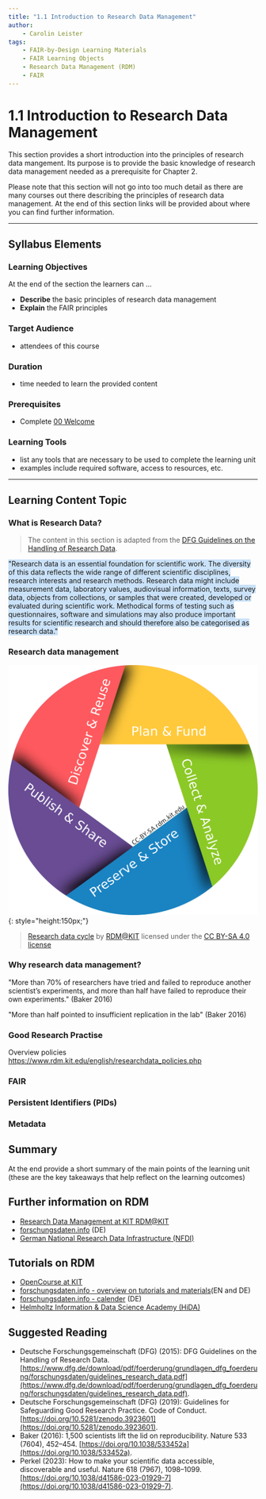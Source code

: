 ```yaml
---
title: "1.1 Introduction to Research Data Management"
author: 
    - Carolin Leister
tags: 
    - FAIR-by-Design Learning Materials
    - FAIR Learning Objects
    - Research Data Management (RDM)
    - FAIR
---
```


# 1.1 Introduction to Research Data Management

This section provides a short introduction into the principles of research data mangement. Its purpose is to provide the basic knowledge of research data management needed as a prerequisite for Chapter 2.

Please note that this section will not go into too much detail as there are many courses out there describing the principles of research data management. At the end of this section links will be provided about where you can find further information.


---

## Syllabus Elements
### Learning Objectives
At the end of the section the learners can ...

- **Describe** the basic principles of research data management
- **Explain** the FAIR principles

### Target Audience
- attendees of this course

### Duration
- time needed to learn the provided content

### Prerequisites
- Complete [00 Welcome](../00%20Welcome/Welcome_content.md)

### Learning Tools

- list any tools that are necessary to be used to complete the learning unit
- examples include required software, access to resources, etc.

---


## Learning Content Topic

### What is Research Data?

>The content in this section is adapted from the [DFG Guidelines on the Handling of Research Data](https://www.dfg.de/download/pdf/foerderung/grundlagen_dfg_foerderung/forschungsdaten/guidelines_research_data.pdf.).

<span style="background:rgba(160, 204, 246, 0.55)">"Research data is an essential foundation for scientific work. The diversity of this data reflects the wide range of different scientific disciplines, research interests and research methods. Research data might include measurement data, laboratory values, audiovisual information, texts, survey data, objects from collections, or samples that were created, developed or evaluated during scientific work. Methodical forms of testing such as questionnaires, software and simulations may also produce important results for scientific research and should therefore also be categorised as research data."</span>

### Research data management


![Research Data Life Cycle|300](attachments/FDM-Zyklus_CC.png){: style="height:150px;"}
> [Research data cycle](https://www.rdm.kit.edu/english/researchdata_cycle.php) by [RDM@KIT](https://www.rdm.kit.edu/english/index.php) licensed under the [CC BY-SA 4.0 license](https://creativecommons.org/licenses/by-sa/4.0/)
### Why research data management?

"More than 70% of researchers have tried and failed to reproduce another scientist’s experiments, and more than half have failed to reproduce their own experiments." (Baker 2016)

"More than half pointed to insufficient replication in the lab" (Baker 2016)
### Good Research Practise

Overview policies https://www.rdm.kit.edu/english/researchdata_policies.php

### FAIR

### Persistent Identifiers (PIDs)

### Metadata
## Summary

At the end provide a short summary of the main points of the learning unit (these are the key takeaways that help reflect on the learning outcomes)

## Further information on RDM

- [Research Data Management at KIT RDM@KIT](https://www.rdm.kit.edu/english/index.php)
- [forschungsdaten.info](https://forschungsdaten.info/) (DE)
- [German National Research Data Infrastructure (NFDI)](https://www.nfdi.de/?lang=en)

## Tutorials on RDM

- [OpenCourse at KIT](https://opencourses.kit.edu/goto.php?target=crs_1206&client_id=opencourses)
- [forschungsdaten.info - overview on tutorials and materials](https://forschungsdaten.info/praxis-kompakt/tutorials-kurse-und-anleitungen/)(EN and DE)
- [forschungsdaten.info - calender](https://forschungsdaten.info/kalender-index/) (DE)
- [Helmholtz Information & Data Science Academy (HiDA)](https://www.helmholtz-hida.de/course-catalog/en/)

## Suggested Reading
- Deutsche Forschungsgemeinschaft (DFG) (2015): DFG Guidelines on the Handling of Research Data. [https://www.dfg.de/download/pdf/foerderung/grundlagen_dfg_foerderung/forschungsdaten/guidelines_research_data.pdf](https://www.dfg.de/download/pdf/foerderung/grundlagen_dfg_foerderung/forschungsdaten/guidelines_research_data.pdf).
- Deutsche Forschungsgemeinschaft (DFG) (2019): Guidelines for Safeguarding Good Research Practice. Code of Conduct. [https://doi.org/10.5281/zenodo.3923601](https://doi.org/10.5281/zenodo.3923601).
- Baker (2016): 1,500 scientists lift the lid on reproducibility. Nature 533 (7604), 452–454. [https://doi.org/10.1038/533452a](https://doi.org/10.1038/533452a).
- Perkel (2023): How to make your scientific data accessible, discoverable and useful. Nature 618 (7967), 1098–1099. [https://doi.org/10.1038/d41586-023-01929-7](https://doi.org/10.1038/d41586-023-01929-7).


